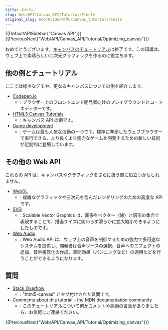 ```yaml
---
title: おわりに
slug: Web/API/Canvas_API/Tutorial/Finale
original_slug: Web/Guide/HTML/Canvas_tutorial/Finale
---
```


{{DefaultAPISidebar("Canvas API")}} {{PreviousNext("Web/API/Canvas_API/Tutorial/Optimizing_canvas")}}

おめでとうございます。[キャンバスのチュートリアル](/ja/docs/Web/API/Canvas_API/Tutorial)は終了です。この知識は、ウェブ上で素晴らしい二次元グラフィックを作るのに役立ちます。

## 他の例とチュートリアル

ここでは様々なデモや、更なるキャンバスについての例を紹介します。

- [Codepen.io](https://codepen.io/search/pens?q=canvas)
  - : ブラウザー上のフロントエンド開発者向けのプレイグラウンドとコードエディターです。
- [HTML5 Canvas Tutorials](https://www.html5canvastutorials.com/)
  - : キャンバス API の例です。
- [Game development](/ja/docs/Games)
  - : ゲームは最も人気な活動の一つです。標準に準拠したウェブブラウザーで実行できる、より良くより強力なゲームを開発するための新しい技術が定期的に登場しています。

## その他の Web API

これらの API は、キャンバスやグラフィックをさらに扱う際に役立つかもしれません。

- [WebGL](/ja/docs/Web/API/WebGL_API)
  - : 複雑なグラフィックや三次元を含んだレンダリングのための高度な API です。
- [SVG](/ja/docs/Web/SVG)
  - : Scalable Vector Graphics は、画像をベクター（線）と図形の集合で表現することで、描画サイズに関わらず滑らかに拡大縮小できるようにしたものです。
- [Web Audio](/ja/docs/Web/API/Web_Audio_API)
  - : Web Audio API は、ウェブ上の音声を制御するための強力で多用途なシステムを提供し、開発者は音声ソースの選択、音声へのエフェクトの追加、音声視覚化の作成、空間効果（パンニングなど）の適用などを行うことができるようになります。

## 質問

- [Stack Overflow](https://stackoverflow.com/questions/tagged/html5-canvas)
  - : "html5-canvas" とタグ付けされた質問です。
- [Comments about this tutorial – the MDN documentation community](/ja/docs/MDN)
  - : このチュートリアルについて何かコメントや感謝の言葉がありましたら、お気軽にご連絡ください。

{{PreviousNext("Web/API/Canvas_API/Tutorial/Optimizing_canvas")}}
